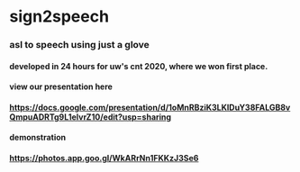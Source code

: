 # sign2speech
### asl to speech using just a glove
#### developed in 24 hours for uw's cnt 2020, where we won first place.
#### view our presentation here
#### https://docs.google.com/presentation/d/1oMnRBziK3LKlDuY38FALGB8vQmpuADRTg9L1elvrZ10/edit?usp=sharing
#### demonstration
#### https://photos.app.goo.gl/WkARrNn1FKKzJ3Se6
